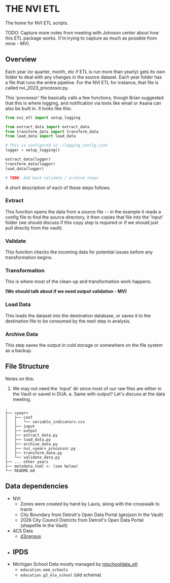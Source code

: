 # THE NVI ETL

The home for NVI ETL scripts.

TODO: Capture more notes from meeting with Johnson center about how this ETL package works. (I'm trying to capture as much as possible from mine - MV).

## Overview

Each year (or quarter, month, etc if ETL is run more than yearly) gets its own folder to deal with any changes in the source dataset. Each year folder has a file that runs the entire pipeline. For the NVI ETL for instance, that file is called nvi_2023_processor.py.

This 'processor' file basically calls a few functions, though Brian suggested that this is where logging, and notification via tools like email or Asana can also be built in. It looks like this:


```python
from nvi_etl import setup_logging

from extract_data import extract_data
from transform_data import transform_data
from load_data import load_data

# This is configured in ./logging_config.json
logger = setup_logging()

extract_data(logger)
transform_data(logger)
load_data(logger)

# TODO: Add back validate / archive steps
```

A short description of each of these steps follows.


### Extract

This function opens the data from a source file -- in the example it reads a config file to find the source directory, it then copies that file into the 'input' folder (we should discuss if this copy step is required or if we should just pull directly from the vault).


### Validate

This function checks the incoming data for potential issues before any transformation begins.


### Transformation

This is where most of the clean-up and transformation work happens.


**(We should talk about if we need output validation - MV)**


### Load Data

This loads the dataset into the destination database, or saves it to the destination file to be consumed by the next step in analysis.


### Archive Data

This step saves the output in cold storage or somewhere on the file system as a backup.


## File Structure

Notes on this: 

1. We may not need the 'input' dir since most of our raw files are either in the Vault or saved in DUA.
    a. Same with output? Let's discuss at the data meeting.

```
.
├── <year>
│   ├── conf
│   │   └── variable_indicators.csv
│   ├── input
│   ├── output
│   ├── extract_data.py
│   ├── load_data.py
│   ├── archive_data.py
│   ├── nvi_<year>_processor.py
│   ├── transform_data.py
│   └── validate_data.py
├── ... other years
├── metadata.toml <- (see below)
└── README.md
```


## Data dependencies

- NVI
  - Zones were created by hand by Laura, along with the crosswalk to tracts
  - City Boundary from Detroit's Open Data Portal (geojson In the Vault)
  - 2026 City Council Districts from Detroit's Open Data Portal (shapefile In the Vault)
- ACS Data
    - [d3census](https://github.com/mikevatd3/d3census)
- IPDS
    - 
- Michigan School Data mostly managed by [mischooldata_etl](https://github.com/data-driven-detroit/mischooldata_etl.git)
    - `education.eem_schools` 
    - `education.g3_ela_school` (old schema)
